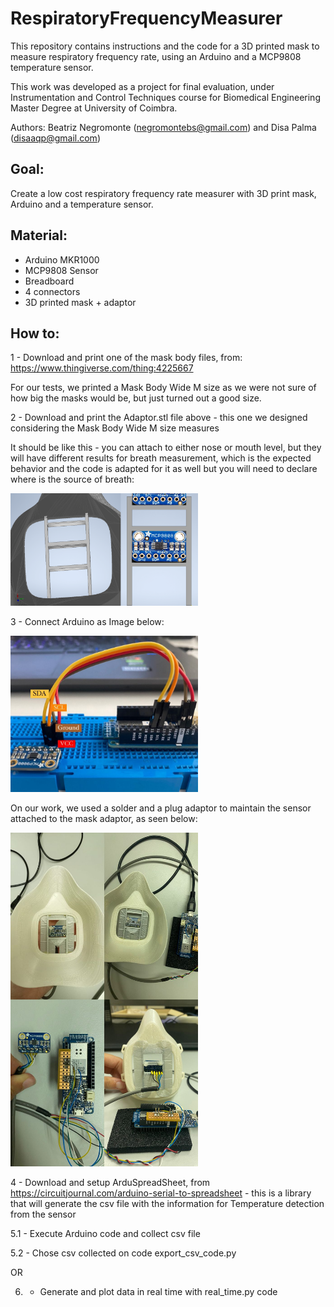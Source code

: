# RespiratoryFrequencyMeasurer
This repository contains instructions and the code for a 3D printed mask to measure respiratory frequency rate, using an Arduino and a MCP9808 temperature sensor.

This work was developed as a project for final evaluation, under Instrumentation and Control Techniques course for Biomedical Engineering Master Degree at University of Coimbra.

Authors: Beatriz Negromonte (negromontebs@gmail.com) and Disa Palma (disaaqp@gmail.com)

## Goal:
Create a low cost respiratory frequency rate measurer with 3D print mask, Arduino and a temperature sensor. 

## Material:
- Arduino MKR1000
- MCP9808 Sensor
- Breadboard
- 4 connectors
- 3D printed mask + adaptor

## How to:
1 - Download and print one of the mask body files, from: https://www.thingiverse.com/thing:4225667

For our tests, we printed a Mask Body Wide M size as we were not sure of how big the masks would be, but just turned out a good size.

2 - Download and print the Adaptor.stl file above - this one we designed considering the Mask Body Wide M size measures

It should be like this - you can attach to either nose or mouth level, but they will have different results for breath measurement, which is the expected behavior and the code is adapted for it as well but you will need to declare where is the source of breath: 
<div>
  <img src="https://github.com/blackmountainb/RespiratoryFrequencyMeasurer/blob/main/Images/suporte.png" alt="Adaptor image" width="300"/>&nbsp;
</div>

3 - Connect Arduino as Image below: 

<div>
  <img src="https://github.com/blackmountainb/RespiratoryFrequencyMeasurer/blob/main/Images/montagem.jpeg" alt="Adaptor image" width="300"/>&nbsp;
</div>

On our work, we used a solder and a plug adaptor to maintain the sensor attached to the mask adaptor, as seen below:

<div>
  <img src="https://github.com/blackmountainb/RespiratoryFrequencyMeasurer/blob/main/Images/mask.jpeg" alt="Adaptor image" width="300"/>&nbsp;
</div>

4 - Download and setup ArduSpreadSheet, from https://circuitjournal.com/arduino-serial-to-spreadsheet - this is a library that will generate the csv file with the information for Temperature detection from the sensor

5.1 - Execute Arduino code and collect csv file

5.2 - Chose csv collected on code export_csv_code.py

OR 

6. - Generate and plot data in real time with real_time.py code
